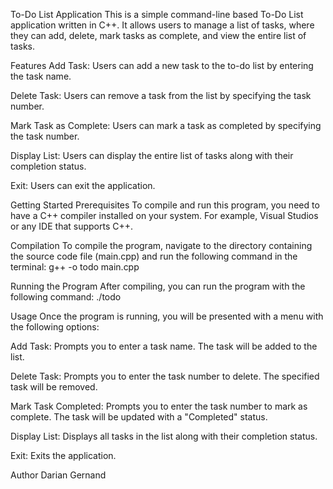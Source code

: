 To-Do List Application
This is a simple command-line based To-Do List application written in C++. It allows users to manage a list of tasks, where they can add, delete, mark tasks as complete, and view the entire list of tasks.

Features
Add Task: Users can add a new task to the to-do list by entering the task name.

Delete Task: Users can remove a task from the list by specifying the task number.

Mark Task as Complete: Users can mark a task as completed by specifying the task number.

Display List: Users can display the entire list of tasks along with their completion status.

Exit: Users can exit the application.

Getting Started
Prerequisites
To compile and run this program, you need to have a C++ compiler installed on your system. For example, Visual Studios or any IDE that supports C++.

Compilation
To compile the program, navigate to the directory containing the source code file (main.cpp) and run the following command in the terminal:
g++ -o todo main.cpp

Running the Program
After compiling, you can run the program with the following command:
./todo

Usage
Once the program is running, you will be presented with a menu with the following options:

Add Task: Prompts you to enter a task name. The task will be added to the list.

Delete Task: Prompts you to enter the task number to delete. The specified task will be removed.

Mark Task Completed: Prompts you to enter the task number to mark as complete. The task will be updated with a "Completed" status.

Display List: Displays all tasks in the list along with their completion status.

Exit: Exits the application.

Author
Darian Gernand

